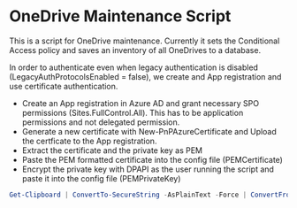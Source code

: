# OneDrive Maintenance Script

This is a script for OneDrive maintenance. Currently it sets the Conditional Access policy and
saves an inventory of all OneDrives to a database.

In order to authenticate even when legacy authentication is disabled (LegacyAuthProtocolsEnabled = false), we create and App registration and use certificate authentication.

* Create an App registration in Azure AD and grant necessary SPO permissions (Sites.FullControl.All). This has to be application permissions and not delegated permission.
* Generate a new certificate with New-PnPAzureCertificate and Upload the certficate to the App registration.
* Extract the certificate and the private key as PEM
* Paste the PEM formatted certificate into the config file (PEMCertificate)
* Encrypt the private key with DPAPI as the user running the script and paste it into the config file (PEMPrivateKey)

```PowerShell
Get-Clipboard | ConvertTo-SecureString -AsPlainText -Force | ConvertFrom-SecureString | Set-Clipboard
```
